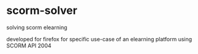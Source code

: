 # scorm-solver
solving scorm elearning

developed for firefox for specific use-case of an elearning platform using SCORM API 2004